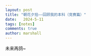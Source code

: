 ```yaml
---
layout: post
title: "朝花夕拾——回顾我的本科（竞赛篇）"
date:   2024-5-11
tags: [notes]
comments: true
author: marshall
---
```


未来再鸽~
